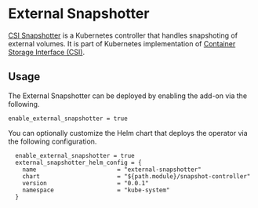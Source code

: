 
# External Snapshotter

[CSI Snapshotter](https://github.com/kubernetes-csi/external-snapshotter) is a Kubernetes controller that handles snapshoting of external volumes. It is part of Kubernetes implementation of [Container Storage Interface (CSI)](https://github.com/container-storage-interface/spec).

## Usage

The External Snapshotter can be deployed by enabling the add-on via the following.

```hcl
enable_external_snapshotter = true
```

You can optionally customize the Helm chart that deploys the operator via the following configuration.

```hcl
  enable_external_snapshotter = true
  external_snapshotter_helm_config = {
    name                       = "external-snapshotter"
    chart                      = "${path.module}/snapshot-controller"
    version                    = "0.0.1"
    namespace                  = "kube-system"
  }
```
